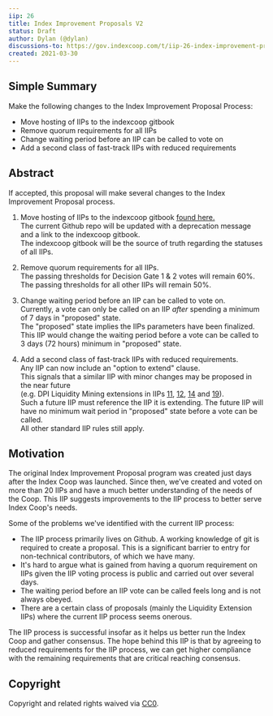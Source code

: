 ```yaml
---
iip: 26
title: Index Improvement Proposals V2
status: Draft
author: Dylan (@dylan)
discussions-to: https://gov.indexcoop.com/t/iip-26-index-improvement-proposals-v2/1116
created: 2021-03-30
---
```


## Simple Summary

Make the following changes to the Index Improvement Proposal Process:

- Move hosting of IIPs to the indexcoop gitbook
- Remove quorum requirements for all IIPs
- Change waiting period before an IIP can be called to vote on
- Add a second class of fast-track IIPs with reduced requirements

## Abstract

If accepted, this proposal will make several changes to the Index Improvement Proposal process.

1. Move hosting of IIPs to the indexcoop gitbook [found here.](https://docs.indexcoop.com/)  
   The current Github repo will be updated with a deprecation message and a link to the indexcoop gitbook.  
   The indexcoop gitbook will be the source of truth regarding the statuses of all IIPs.

1. Remove quorum requirements for all IIPs.  
   The passing thresholds for Decision Gate 1 & 2 votes will remain 60%.  
   The passing thresholds for all other IIPs will remain 50%.

1. Change waiting period before an IIP can be called to vote on.  
   Currently, a vote can only be called on an IIP _after_ spending a minimum of 7 days in "proposed" state.  
   The "proposed" state implies the IIPs parameters have been finalized.  
   This IIP would change the waiting period before a vote can be called to 3 days (72 hours) minimum in "proposed" state.

1. Add a second class of fast-track IIPs with reduced requirements.  
   Any IIP can now include an "option to extend" clause.  
   This signals that a similar IIP with minor changes may be proposed in the near future  
   (e.g. DPI Liquidity Mining extensions in IIPs [11](./iip-011.md), [12](./iip-012.md), [14](./iip-014.md) and [19](./iip-019.md)).  
   Such a future IIP must reference the IIP it is extending.
   The future IIP will have no minimum wait period in "proposed" state before a vote can be called.  
   All other standard IIP rules still apply.

## Motivation

The original Index Improvement Proposal program was created just days after the Index Coop was launched. Since then, we’ve created and voted on more than 20 IIPs and have a much better understanding of the needs of the Coop. This IIP suggests improvements to the IIP process to better serve Index Coop's needs.

Some of the problems we've identified with the current IIP process:

- The IIP process primarily lives on Github. A working knowledge of git is required to create a proposal. This is a significant barrier to entry for non-technical contributors, of which we have many.
- It's hard to argue what is gained from having a quorum requirement on IIPs given the IIP voting process is public and carried out over several days.
- The waiting period before an IIP vote can be called feels long and is not always obeyed.
- There are a certain class of proposals (mainly the Liquidity Extension IIPs) where the current IIP process seems onerous.

The IIP process is successful insofar as it helps us better run the Index Coop and gather consensus. The hope behind this IIP is that by agreeing to reduced requirements for the IIP process, we can get higher compliance with the remaining requirements that are critical reaching consensus.

## Copyright

Copyright and related rights waived via [CC0](https://creativecommons.org/publicdomain/zero/1.0/).
